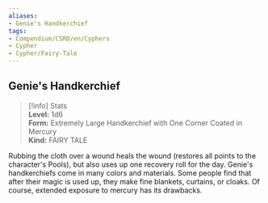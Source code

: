 ```yaml
---
aliases:
- Genie's Handkerchief
tags:
- Compendium/CSRD/en/Cyphers
- Cypher
- Cypher/Fairy-Tale
---
```


  
## Genie's Handkerchief  
>[!info] Stats  
> **Level:** 1d6  
> **Form:** Extremely Large Handkerchief with One Corner Coated in Mercury  
> **Kind:** FAIRY TALE
  
Rubbing the cloth over a wound heals the wound (restores all points to the character's Pools), but also uses up one recovery roll for the day. Genie's handkerchiefs come in many colors and materials. Some people find that after their magic is used up, they make fine blankets, curtains, or cloaks. Of course, extended exposure to mercury has its drawbacks.